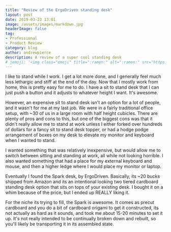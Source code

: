 ```yaml
---
title: "Review of the ErgoDriven standing desk"
layout: post
date: 2019-03-23 13:01
image: /assets/images/markdown.jpg
headerImage: false
tag:
- Professional
- Product Review
category: blog
author: andrewpierce
description: A review of a super cool standing desk
# jemoji: '<img class="emoji" title=":ramen:" alt=":ramen:" src="https://assets.github.com/images/icons/emoji/unicode/1f35c.png" height="20" width="20" align="absmiddle">'
---
```

I like to stand while I work. I get a lot more done, and I generally feel much less lethargic and stiff at the end of the day. Now that I mostly work from home, this is pretty easy for me to do. I have a sit to stand desk that I can just push a button and it adjusts to whatever height I want. It's awesome.

However, an expensive sit to stand desk isn't an option for a lot of people, and it wasn't for me at my last job. We were in a fairly traditional office setup, with ~30 of us in a large room with half height cubicles. There are plenty of pros and cons to this, but one of the biggest cons was that it didn't really allow me to stand at work unless I either forked over hundreds of dollars for a fancy sit to stand desk topper, or had a hodge podge arrangement of boxes on my desk to elevate my monitor and keyboard when I wanted to stand.

I wanted something that was relatively inexpensive, but would allow me to switch between sitting and standing at work, all while not looking horrible. I also wanted something that had a place for my external keyboard and mouse, and then a higher ledge where I would place my monitor or laptop.

Eventually I found the Spark desk, by ErgoDriven. Basically, its ~20 bucks shipped from Amazon and its an intentional looking two tiered cardboard standing desk option that sits on tops of your existing desk. I bought it on a whim because of the price, but I ended up REALLY liking it.

For the niche its trying to fill, the Spark is awesome. It comes as precut cardboard and you do a bit of cardboard origami to get it constructed, its not actually as hard as it sounds, and took me about 15-20 minutes to set it up. It's not really intended to be continually broken down and rebuilt, so you'll likely be transporting it in its assembled state.

